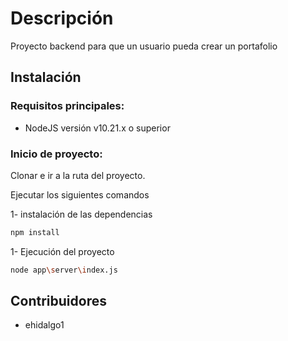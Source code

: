 # Descripción

Proyecto backend para que un usuario pueda crear un portafolio

## Instalación

### Requisitos principales:

* NodeJS versión v10.21.x o superior

### Inicio de proyecto:

Clonar e ir a la ruta del proyecto.

Ejecutar los siguientes comandos 

1- instalación de las dependencias

```bash
npm install
```
1- Ejecución del proyecto

```bash
node app\server\index.js
```

## Contribuidores

* ehidalgo1
